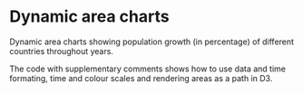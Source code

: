 # Dynamic area charts

Dynamic area charts showing population growth (in percentage) of different countries throughout years.

The code with supplementary comments shows how to use data and time formating, time and colour scales and rendering areas as a path in D3.
